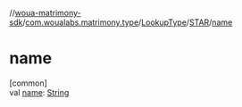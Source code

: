 //[woua-matrimony-sdk](../../../../index.md)/[com.woualabs.matrimony.type](../../index.md)/[LookupType](../index.md)/[STAR](index.md)/[name](name.md)

# name

[common]\
val [name](name.md): [String](https://kotlinlang.org/api/latest/jvm/stdlib/kotlin/-string/index.html)
